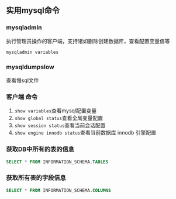 ## 实用mysql命令

### mysqladmin

执行管理员操作的客户端，支持诸如删除创建数据库，查看配置变量值等

`mysqladmin variables`

### mysqldumpslow

查看慢sql文件

### 客户端 命令

1.  `show variables`查看mysql配置变量
2.  `show global status`查看全局变量配置
3.  `show session status`查看当前会话配置
4.  `show engine innodb status`查看当前数据库 innodb 引擎配置

### 获取DB中所有的表的信息

```sql
SELECT * FROM INFORMATION_SCHEMA.TABLES
```

### 获取所有表的字段信息

```sql
SELECT * FROM INFORMATION_SCHEMA.COLUMNS
```